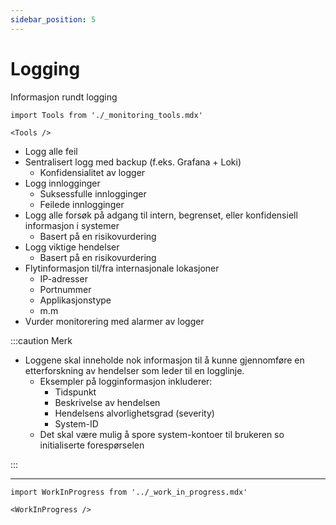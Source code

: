 ```yaml
---
sidebar_position: 5
---
```


# Logging

Informasjon rundt logging

```mdx-code-block
import Tools from './_monitoring_tools.mdx'

<Tools />
```


- Logg alle feil
- Sentralisert logg med backup (f.eks. Grafana + Loki)
    - Konfidensialitet av logger
- Logg innlogginger
    - Suksessfulle innlogginger
    - Feilede innlogginger
- Logg alle forsøk på adgang til intern, begrenset, eller konfidensiell informasjon i systemer
    - Basert på en risikovurdering
- Logg viktige hendelser
    - Basert på en risikovurdering
- Flytinformasjon til/fra internasjonale lokasjoner
    - IP-adresser
    - Portnummer
    - Applikasjonstype
    - m.m
- Vurder monitorering med alarmer av logger

:::caution Merk

- Loggene skal inneholde nok informasjon til å kunne gjennomføre en etterforskning av hendelser som leder til en logglinje.
    - Eksempler på logginformasjon inkluderer:
        - Tidspunkt
        - Beskrivelse av hendelsen
        - Hendelsens alvorlighetsgrad (severity)
        - System-ID
    - Det skal være mulig å spore system-kontoer til brukeren so initialiserte forespørselen

:::

---

```mdx-code-block
import WorkInProgress from '../_work_in_progress.mdx'

<WorkInProgress />
```